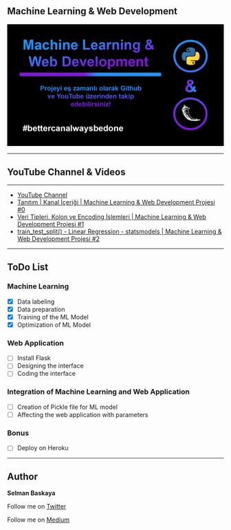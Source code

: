 ## Machine Learning & Web Development
![](assets/readme-img.png)

****

## YouTube Channel & Videos

****

- [YouTube Channel](https://www.youtube.com/SelmanBaskaya)
- [Tanıtım | Kanal İçeriği | Machine Learning & Web Development Projesi #0](https://www.youtube.com/watch?v=BkprXbS6tA4)
- [Veri Tipleri, Kolon ve Encoding İşlemleri | Machine Learning & Web Development Projesi #1](https://www.youtube.com/watch?v=uba0iHWMsCY)
- [train_test_split() - Linear Regression - statsmodels | Machine Learning & Web Development Projesi #2](https://www.youtube.com/watch?v=IPCLX1E0mo4)

****

## ToDo List
### Machine Learning
- [x] Data labeling
- [x] Data preparation
- [x] Training of the ML Model
- [x] Optimization of ML Model

### Web Application
- [ ] Install Flask
- [ ] Designing the interface
- [ ] Coding the interface

### Integration of Machine Learning and Web Application
- [ ] Creation of Pickle file for ML model
- [ ] Affecting the web application with parameters

### Bonus
- [ ] Deploy on Heroku

****

## Author
**Selman Baskaya**

Follow me on [Twitter](https://twitter.com/selmanbaskaya)

Follow me on [Medium](https://medium.com/@selmanbaskaya)
